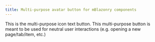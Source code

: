 ```yaml
---
title: Multi-purpose avatar button for mBlazonry components 
---
```


This is the multi-purpose icon text button. This multi-purpose button is meant to be used for neutral user interactions (e.g. opening a new page/tab/item, etc.)